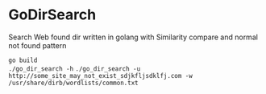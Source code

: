 # GoDirSearch
Search Web found dir written in  golang with Similarity compare and normal not found pattern

``go build``  
``./go_dir_search -h``
``./go_dir_search -u http://some_site_may_not_exist_sdjkfljsdklfj.com -w /usr/share/dirb/wordlists/common.txt``  
